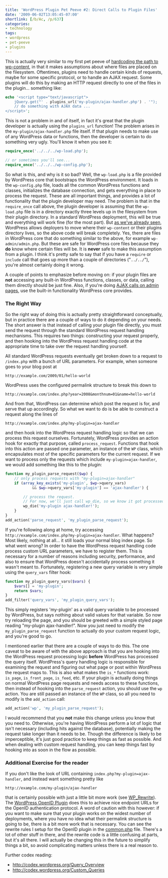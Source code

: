 ```yaml
---
title: 'WordPress Plugin Pet Peeve #2: Direct Calls to Plugin Files'
date: '2009-06-02T13:05:45-07:00'
shortlink: [/b/Ac, /p/637]
categories:
- technology
tags:
- wordpress
- pet-peeve
- plugins
---
```

This is actually very similar to my first pet peeve of [hardcoding the path to wp-content][pet-peeve-1], in that it
makes assumptions about where files are placed on the filesystem.  Oftentimes, plugins need to handle certain kinds of
requests, maybe for some specific protocol, or to handle an AJAX request.  Some plugins will do this by making an HTTP
request directly to one of the files in the plugin... something like:

``` php
echo '<script type="text/javascript">
    jQuery.get("' . plugins_url('my-plugin/ajax-handler.php') . '");
    // do something with AJAX data ...
</script>';
```

This is not a problem in and of itself, in fact it's great that the plugin developer is actually using the `plugins_url`
function!  The problem arises in the `my-plugin/ajax-handler.php` file itself.  <!--more--> If that plugin needs to make
use of any WordPress data or functions, then the developer is certain to do something very ugly.  You'll know it when
you see it:

``` php
require_once('../../../wp-load.php');

// or sometimes you'll see...
require_once('../../../wp-config.php');
```

So what is this, and why is it so bad?  Well, the `wp-load.php` is a file provided by WordPress core that bootstraps the
WordPress environment.  It loads in the `wp-config.php` file, loads all the common WordPress functions and classes,
initializes the database connection, and gets everything in place to process the request.  These are all important
things, and provides a lot of functionality that the plugin developer may need.  The problem is that in the
`require_once` call above, the plugin developer is assuming that the `wp-load.php` file is in a directory exactly three
levels up in the filesystem from their plugin directory.  In a standard WordPress deployment, this will be true and
everything will work fine (for the most part).  But [as we've already seen][pet-peeve-1], WordPress allows deployers to
move where their `wp-content` or their plugins directory lives, so the above code will break completely.  Yes, there are
files in WordPress core that do something similar to the above, for example `wp-admin/admin.php`.  But these are safe
for WordPress core files because they **do** know where certain files will be.  It is **never** safe to make this
assumption from a plugin.  I think it's pretty safe to say that if you have a `require` or `include` call that goes up
more than a couple of directories ("`../../`"), you're almost certainly doing it wrong.

A couple of points to emphasize before moving on: if your plugin files are **not** accessing any built-in WordPress
functions, classes, or data, calling them directly should be just fine.  Also, if you're doing [AJAX calls on admin
pages][], use the built-in functionality WordPress core provides.

### The Right Way ###

So the right way of doing this is actually pretty straightforward conceptually, but in practice there are a couple of
ways to do it depending on your needs.  The short answer is that instead of calling your plugin file directly, you must
send the request through the standard WordPress request handling mechanisms.  This requires two things: constructing
your request properly, and then hooking into the WordPress request handling code at the appropriate time to take over
the request handling yourself.

All standard WordPress requests eventually get broken down to a request to `/index.php` with a bunch of URL parameters.
For example, when someone goes to your blog post at 

    http://example.com/2009/01/hello-world

WordPress uses the configured permalink structure to break this down to

    http://example.com/index.php?year=2008&monthnum=01&name=hello-world

And from that, WordPress can determine which post the request is for, and serve that up accordingly.  So what we want to
do is be able to construct a request along the lines of

    http://example.com/index.php?my-plugin=ajax-handler

and then hook into the WordPress request handling logic so that we can process this request ourselves.  Fortunately,
WordPress provides an action hook for exactly that purpose, called `process_request`.  Functions that hook into this
action are passed one parameter, an instance of the `WP` class, which encapsulates most of the specific parameters for
the current request.  If we want to process only the requests which include `my-plugin=ajax-handler`, we would add
something like this to the plugin:

``` php
function my_plugin_parse_request($wp) {
    // only process requests with "my-plugin=ajax-handler"
    if (array_key_exists('my-plugin', $wp->query_vars) 
            && $wp->query_vars['my-plugin'] == 'ajax-handler') {

        // process the request.
        // For now, we'll just call wp_die, so we know it got processed
        wp_die('my-plugin ajax-handler!');
    }
}
add_action('parse_request', 'my_plugin_parse_request');
```

If you're following along at home, try accessing `http://example.com/index.php?my-plugin=ajax-handler`.  What happens?
Most likely, nothing at all... it still loads your normal blog index page.  So what went wrong?  In order to have the
WordPress request handling code process custom URL parameters, we have to register them.  This is necessary for a number
of reasons including security, performance, and also to ensure that WordPress doesn't accidentally process something it
wasn't meant to.  Fortunately, registering a new query variable is very simple using the `query_vars` filter hook:

``` php
function my_plugin_query_vars($vars) {
    $vars[] = 'my-plugin';
    return $vars;
}
add_filter('query_vars', 'my_plugin_query_vars');
```

This simply registers 'my-plugin' as a valid query variable to be processed by WordPress, but says nothing about valid
values for that variable.  So now try reloading the page, and you should be greeted with a simple styled page reading
"my-plugin ajax-handler!".  Now you just need to modify the `my_plugin_parse_request` function to actually do your
custom request logic, and you're good to go.

I mentioned earlier that there are a couple of ways to do this.  The one caveat to be aware of with the above approach
is that you are hooking into the WordPress request processing logic **before** WordPress has processed the query itself.
WordPress's query handling logic is responsible for examining the request and figuring out what page or post within
WordPress the request maps to.  This is also what makes the `is_*` functions work: `is_page`, `is_front_page`,
`is_feed`, etc.  If your plugin is actually doing things on normal WordPress page requests and needs access to these
functions, then instead of hooking into the `parse_request` action, you should use the `wp` action.  You are still
passed an instance of the `WP` class, so all you need to modify is the `add_action` call:

``` php
add_action('wp', 'my_plugin_parse_request');
```

I would recommend that you **not** make this change unless you know that you need to.  Otherwise, you're having
WordPress perform a lot of logic that isn't necessary (including hits against the database), potentially making the
request take longer than it needs to be.  Though the difference is likely to be imperceptible, it's just good practice
to keep things as fast as possible.  And when dealing with custom request handling, you can keep things fast by hooking
into as soon in the flow as possible.

### Additional Exercise for the reader ###

If you don't like the look of URL containing `index.php?my-plugin=ajax-handler`, and instead want something pretty like

    http://example.com/my-plugin/ajax-handler

that is certainly possible with just a little bit more work (see [WP_Rewrite][]).  The [WordPress OpenID Plugin][] does
this to achieve nice endpoint URLs for the OpenID authentication protocol.  A word of caution with this however: if you
want to make sure that your plugin works on the widest number of deployments, where you have no idea what their
permalink structure is going to be, there is a bit more work that is necessary.  You can see the rewrite rules I setup
for the OpenID plugin in the [common.php][] file.  There's a lot of other stuff in there, and the rewrite code is a
little confusing at parts, but it's all there.  I will actually be changing this in the future to simplify things a bit,
so avoid complicating matters unless there is a real reason to.

Further codex reading:

  - <http://codex.wordpress.org/Query_Overview>
  - <http://codex.wordpress.org/Custom_Queries>

[pet-peeve-1]: /2009/05/wordpress-plugin-pet-peeve-hardcoding-wp-content
[AJAX calls on admin pages]: http://codex.wordpress.org/AJAX_in_Plugins#Ajax_on_the_Administration_Side
[WP_Rewrite]: http://codex.wordpress.org/Function_Reference/WP_Rewrite
[common.php]: http://code.google.com/p/diso/source/browse/wordpress/openid/trunk/common.php
[WordPress OpenID Plugin]: http://wordpress.org/extend/plugins/openid/

